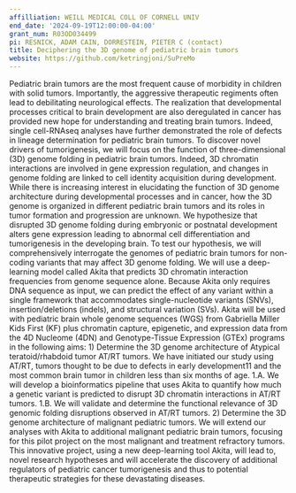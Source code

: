 ```yaml
---
affilliation: WEILL MEDICAL COLL OF CORNELL UNIV
end_date: '2024-09-19T12:00:00-04:00'
grant_num: R03OD034499
pi: RESNICK, ADAM CAIN, DORRESTEIN, PIETER C (contact)
title: Deciphering the 3D genome of pediatric brain tumors
website: https://github.com/ketringjoni/SuPreMo
---
```

Pediatric brain tumors are the most frequent cause of morbidity in children with solid tumors. Importantly, the aggressive therapeutic regiments often lead to debilitating neurological effects. The realization that developmental processes critical to brain development are also deregulated in cancer has provided new hope for understanding and treating brain tumors. Indeed, single cell-RNAseq analyses have further demonstrated the role of defects in lineage determination for pediatric brain tumors. To discover novel drivers of tumorigenesis, we will focus on the function of three-dimensional (3D) genome folding in pediatric brain tumors. Indeed, 3D chromatin interactions are involved in gene expression regulation, and changes in genome folding are linked to cell identity acquisition during development. While there is increasing interest in elucidating the function of 3D genome architecture during developmental processes and in cancer, how the 3D genome is organized in different pediatric brain tumors and its roles in tumor formation and progression are unknown. We hypothesize that disrupted 3D genome folding during embryonic or postnatal development alters gene expression leading to abnormal cell differentiation and tumorigenesis in the developing brain. To test our hypothesis, we will comprehensively interrogate the genomes of pediatric brain tumors for non-coding variants that may affect 3D genome folding. We will use a deep-learning model called Akita that predicts 3D chromatin interaction frequencies from genome sequence alone. Because Akita only requires DNA sequence as input, we can predict the effect of any variant within a single framework that accommodates single-nucleotide variants (SNVs), insertion/deletions (indels), and structural variation (SVs). Akita will be used with pediatric brain whole genome sequences (WGS) from Gabriella Miller Kids First (KF) plus chromatin capture, epigenetic, and expression data from the 4D Nucleome (4DN) and Genotype-Tissue Expression (GTEx) programs in the following aims: 1) Determine the 3D genome architecture of Atypical teratoid/rhabdoid tumor AT/RT tumors. We have initiated our study using AT/RT, tumors thought to be due to defects in early development11 and the most common brain tumor in children less than six months of age. 1.A. We will develop a bioinformatics pipeline that uses Akita to quantify how much a genetic variant is predicted to disrupt 3D chromatin interactions in AT/RT tumors. 1.B. We will validate and determine the functional relevance of 3D genomic folding disruptions observed in AT/RT tumors. 2) Determine the 3D genome architecture of malignant pediatric tumors. We will extend our analyses with Akita to additional malignant pediatric brain tumors, focusing for this pilot project on the most malignant and treatment refractory tumors. This innovative project, using a new deep-learning tool Akita, will lead to, novel research hypotheses and will accelerate the discovery of additional regulators of pediatric cancer tumorigenesis and thus to potential therapeutic strategies for these devastating diseases.